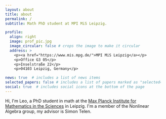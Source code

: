 ```yaml
---
layout: about
title: about
permalink: /
subtitle: Math PhD student at MPI MiS Leipzig.

profile:
  align: right
  image: prof_pic.jpg
  image_circular: false # crops the image to make it circular
  address: >
    <p><a href="https://www.mis.mpg.de/">MPI MiS Leipzig</a></p>
    <p>Office G3 05</p>
    <p>Inselstraße 22</p>
    <p>04103 Leipzig, Germany</p>

news: true  # includes a list of news items
selected_papers: false # includes a list of papers marked as "selected={true}"
social: true  # includes social icons at the bottom of the page
---
```


Hi, I'm Leo, a PhD student in math at the [Max Planck Institute for Mathematics in the Sciences](https://www.mis.mpg.de/) in Leipzig. I'm a member of the Nonlinear Algebra group, my advisor is Simon Telen.